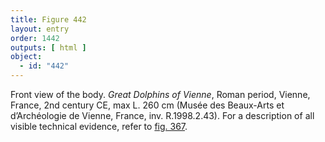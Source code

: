 ```yaml
---
title: Figure 442
layout: entry
order: 1442
outputs: [ html ]
object:
  - id: "442"
---
```


Front view of the body. *Great Dolphins of Vienne*, Roman period, Vienne, France, 2nd century CE, max L. 260 cm (Musée des Beaux-Arts et d’Archéologie de Vienne, France, inv. R.1998.2.43). For a description of all visible technical evidence, refer to [fig. 367](/visual-atlas/367/).
